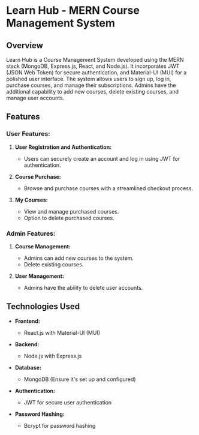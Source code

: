 # Learn Hub - MERN Course Management System

## Overview

Learn Hub is a Course Management System developed using the MERN stack (MongoDB, Express.js, React, and Node.js). It incorporates JWT (JSON Web Token) for secure authentication, and Material-UI (MUI) for a polished user interface. The system allows users to sign up, log in, purchase courses, and manage their subscriptions. Admins have the additional capability to add new courses, delete existing courses, and manage user accounts.

## Features

### User Features:

1. **User Registration and Authentication:**
   - Users can securely create an account and log in using JWT for authentication.

2. **Course Purchase:**
   - Browse and purchase courses with a streamlined checkout process.

3. **My Courses:**
   - View and manage purchased courses.
   - Option to delete purchased courses.

### Admin Features:

1. **Course Management:**
   - Admins can add new courses to the system.
   - Delete existing courses.

2. **User Management:**
   - Admins have the ability to delete user accounts.

## Technologies Used

- **Frontend:**
  - React.js with Material-UI (MUI)

- **Backend:**
  - Node.js with Express.js

- **Database:**
  - MongoDB (Ensure it's set up and configured)

- **Authentication:**
  - JWT for secure user authentication

- **Password Hashing:**
  - Bcrypt for password hashing

